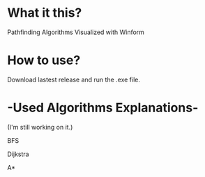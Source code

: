 # What it this?
Pathfinding Algorithms Visualized with Winform

# How to use?
Download lastest release and run the .exe file.


# -Used Algorithms Explanations-
(I'm still working on it.)

BFS 

Dijkstra

A*

